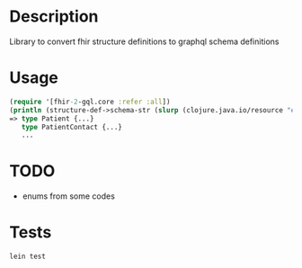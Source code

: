 # Description

Library to convert fhir structure definitions to graphql schema definitions

# Usage

```clj
(require '[fhir-2-gql.core :refer :all])
(println (structure-def->schema-str (slurp (clojure.java.io/resource "examples/patient.profile.json"))))
=> type Patient {...}
   type PatientContact {...}
   ...

```

# TODO

- enums from some codes

# Tests

```
lein test
```
